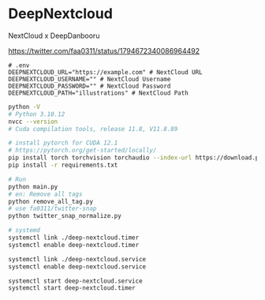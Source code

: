 # DeepNextcloud

NextCloud x DeepDanbooru

<https://twitter.com/faa0311/status/1794672340086964492>

```.env
# .env
DEEPNEXTCLOUD_URL="https://example.com" # NextCloud URL
DEEPNEXTCLOUD_USERNAME="" # NextCloud Username
DEEPNEXTCLOUD_PASSWORD="" # NextCloud Password
DEEPNEXTCLOUD_PATH="illustrations" # NextCloud Path
```

```sh
python -V
# Python 3.10.12
nvcc --version
# Cuda compilation tools, release 11.8, V11.8.89
```

```sh
# install pytorch for CUDA 12.1
# https://pytorch.org/get-started/locally/
pip install torch torchvision torchaudio --index-url https://download.pytorch.org/whl/cu118
pip install -r requirements.txt
```


```sh
# Run
python main.py
# en: Remove all tags
python remove_all_tag.py
# use fa0311/twitter-snap
python twitter_snap_normalize.py
```

```sh
# systemd
systemctl link ./deep-nextcloud.timer
systemctl enable deep-nextcloud.timer

systemctl link ./deep-nextcloud.service
systemctl enable deep-nextcloud.service

systemctl start deep-nextcloud.service
systemctl start deep-nextcloud.timer
```